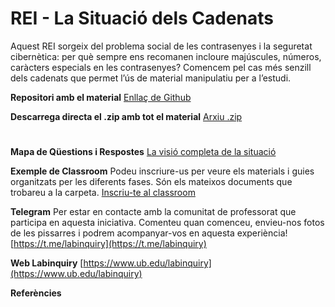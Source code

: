 # REI - La Situació dels Cadenats
Aquest REI sorgeix del problema social de les contrasenyes i la seguretat cibernètica: per què sempre ens recomanen incloure majúscules, números, caràcters especials en les contrasenyes? Comencem pel cas més senzill dels cadenats que permet l’ús de material manipulatiu per a l’estudi.

**Repositori amb el material** [Enllaç de Github](https://github.com/Labinquiry/Secundaria/tree/main/REI%20-%20Combinatoria)

  **Descarrega directa el .zip amb tot el material** [Arxiu .zip]()

#

**Mapa de Qüestions i Respostes**
[La visió completa de la situació](https://miro.com/app/board/uXjVL8IbWSA=/?share_link_id=539215124872)


**Exemple de Classroom**
Podeu inscriure-us per veure els materials i guies organitzats per les diferents fases. Són els
mateixos documents que trobareu a la carpeta.
[Inscriu-te al classroom](https://classroom.google.com/c/NzQ1MDI1OTY4NDk1?cjc=hlrwtxu)


**Telegram** 
Per estar en contacte amb la comunitat de professorat que participa en aquesta iniciativa.
Comenteu quan comenceu, envieu-nos fotos de les pissarres i podrem acompanyar-vos en
aquesta experiència!
[https://t.me/labinquiry](https://t.me/labinquiry)

**Web Labinquiry**
[https://www.ub.edu/labinquiry](https://www.ub.edu/labinquiry)

**Referències**
